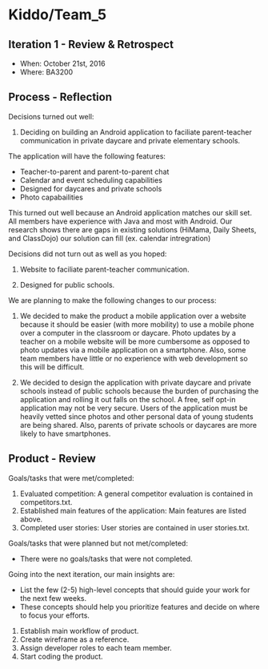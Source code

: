 # Kiddo/Team_5

## Iteration 1 - Review & Retrospect

 * When: October 21st, 2016
 * Where: BA3200

## Process - Reflection

Decisions turned out well:

1. Deciding on building an Android application to faciliate parent-teacher communication in private daycare and private elementary schools. 

The application will have the following features:
 * Teacher-to-parent and parent-to-parent chat
 * Calendar and event scheduling capabilities
 * Designed for daycares and private schools
 * Photo capabailities

This turned out well because an Android application matches our skill set. All members have experience with Java and most with Android. Our research shows there are gaps in existing solutions (HiMama, Daily Sheets, and ClassDojo) our solution can fill (ex. calendar intregration)

Decisions did not turn out as well as you hoped:
 
1. Website to faciliate parent-teacher communication.

2. Designed for public schools.

We are planning to make the following changes to our process:
 
 1. We decided to make the product a mobile application over a website because it should be easier (with more mobility) to use a mobile phone over a computer in the classroom or daycare. Photo updates by a teacher on a mobile website will be more cumbersome as opposed to photo updates via a mobile application on a smartphone. Also, some team members have little or no experience with web development so this will be difficult.
 
 2. We decided to design the application with private daycare and private schools instead of public schools because the burden of purchasing the application and rolling it out falls on the school. A free, self opt-in application may not be very secure. Users of the application must be heavily vetted since photos and other personal data of young students are being shared. Also, parents of private schools or daycares are more likely to have smartphones.

## Product - Review

Goals/tasks that were met/completed:
 
1. Evaluated competition: A general competitor evaluation is contained in competitors.txt.
2. Established main features of the application: Main features are listed above.
3. Completed user stories: User stories are contained in user stories.txt.

Goals/tasks that were planned but not met/completed:

* There were no goals/tasks that were not completed.

Going into the next iteration, our main insights are:

 * List the few (2-5) high-level concepts that should guide your work for the next few weeks.
 * These concepts should help you prioritize features and decide on where to focus your efforts.

1. Establish main workflow of product.
2. Create wireframe as a reference.
3. Assign developer roles to each team member.
4. Start coding the product.
